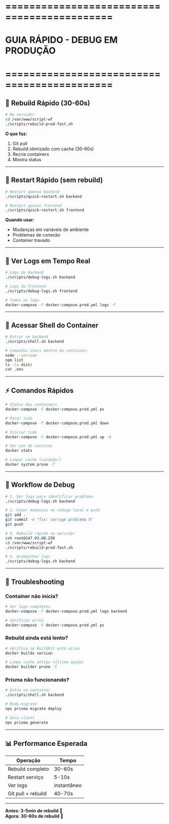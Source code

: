 # ============================================
# GUIA RÁPIDO - DEBUG EM PRODUÇÃO
# ============================================

## 🚀 Rebuild Rápido (30-60s)

```bash
# No servidor
cd /var/www/script-wf
./scripts/rebuild-prod-fast.sh
```

**O que faz:**
1. Git pull
2. Rebuild otimizado com cache (30-60s)
3. Recria containers
4. Mostra status

---

## 🔄 Restart Rápido (sem rebuild)

```bash
# Restart apenas backend
./scripts/quick-restart.sh backend

# Restart apenas frontend
./scripts/quick-restart.sh frontend
```

**Quando usar:**
- Mudanças em variáveis de ambiente
- Problemas de conexão
- Container travado

---

## 📝 Ver Logs em Tempo Real

```bash
# Logs do backend
./scripts/debug-logs.sh backend

# Logs do frontend
./scripts/debug-logs.sh frontend

# Todos os logs
docker-compose -f docker-compose.prod.yml logs -f
```

---

## 🐚 Acessar Shell do Container

```bash
# Entrar no backend
./scripts/shell.sh backend

# Comandos úteis dentro do container:
node --version
npm list
ls -la dist/
cat .env
```

---

## ⚡ Comandos Rápidos

```bash
# Status dos containers
docker-compose -f docker-compose.prod.yml ps

# Parar tudo
docker-compose -f docker-compose.prod.yml down

# Iniciar tudo
docker-compose -f docker-compose.prod.yml up -d

# Ver uso de recursos
docker stats

# Limpar cache (cuidado!)
docker system prune -f
```

---

## 🔧 Workflow de Debug

```bash
# 1. Ver logs para identificar problema
./scripts/debug-logs.sh backend

# 2. Fazer mudanças no código local e push
git add .
git commit -m "fix: corrige problema X"
git push

# 3. Rebuild rápido no servidor
ssh root@147.93.68.250
cd /var/www/script-wf
./scripts/rebuild-prod-fast.sh

# 4. Acompanhar logs
./scripts/debug-logs.sh backend
```

---

## 🐛 Troubleshooting

### Container não inicia?
```bash
# Ver logs completos
docker-compose -f docker-compose.prod.yml logs backend

# Verificar erros
docker-compose -f docker-compose.prod.yml ps
```

### Rebuild ainda está lento?
```bash
# Verifica se BuildKit está ativo
docker buildx version

# Limpa cache antigo (última opção)
docker builder prune -f
```

### Prisma não funcionando?
```bash
# Entra no container
./scripts/shell.sh backend

# Roda migrate
npx prisma migrate deploy

# Gera client
npx prisma generate
```

---

## 📊 Performance Esperada

| Operação | Tempo |
|----------|-------|
| Rebuild completo | 30-60s |
| Restart serviço | 5-10s |
| Ver logs | instantâneo |
| Git pull + rebuild | 40-70s |

---

**Antes: 3-5min de rebuild 🐌**  
**Agora: 30-60s de rebuild 🚀**

